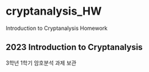 # cryptanalysis_HW
Introduction to Cryptanalysis Homework
## 2023 Introduction to Cryptanalysis
3학년 1학기 암호분석 과제 보관
